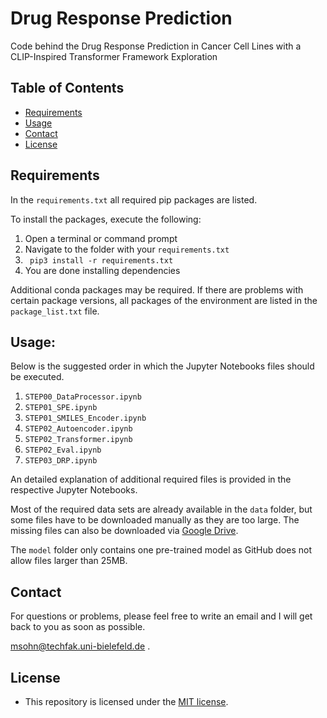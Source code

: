 # Drug Response Prediction
Code behind the Drug Response Prediction in Cancer Cell Lines
with a CLIP-Inspired Transformer Framework Exploration

## Table of Contents

* [Requirements](#requirements)
* [Usage](#usage)
* [Contact](#contact)
* [License](#license)

## Requirements

In the `requirements.txt` all required pip packages are listed.


To install the packages, execute the following:
1. Open a terminal or command prompt
2. Navigate to the folder with your `requirements.txt`
3. ``` pip3 install -r requirements.txt```
4. You are done installing dependencies

Additional conda packages may be required. If there are problems with certain package versions, 
all packages of the environment are listed in the `package_list.txt` file.


## Usage:

Below is the suggested order in which the Jupyter Notebooks files should be executed.

1. `STEP00_DataProcessor.ipynb`
2. `STEP01_SPE.ipynb`
3. `STEP01_SMILES_Encoder.ipynb`
4. `STEP02_Autoencoder.ipynb`
5. `STEP02_Transformer.ipynb`
6. `STEP02_Eval.ipynb`
7. `STEP03_DRP.ipynb`

An detailed explanation of additional required files is provided in the respective Jupyter Notebooks.

Most of the required data sets are already available in the `data` folder, but some files have to be downloaded manually 
as they are too large. The missing files can also be downloaded via [Google Drive](https://drive.google.com/drive/folders/114uhpWGNqdOHqL5OGqHRruhUhJh2eXLm?usp=sharing).

The `model` folder only contains one pre-trained model as GitHub does not allow files larger than 25MB.


## Contact

For questions or problems, please feel free to write an email and I will get back to you as soon as possible.

[msohn@techfak.uni-bielefeld.de](mailto:msohn@techfak.uni-bielefeld.de)
.

## License
* This repository is licensed under the [MIT license](https://github.com/masohn/DRP/blob/main/LICENSE).
